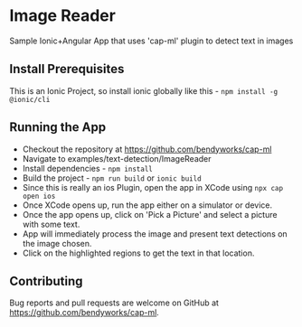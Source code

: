 # Image Reader

Sample Ionic+Angular App that uses 'cap-ml' plugin to detect text in images

## Install Prerequisites

This is an Ionic Project, so install ionic globally like this -
`npm install -g @ionic/cli`

## Running the App

- Checkout the repository at https://github.com/bendyworks/cap-ml
- Navigate to examples/text-detection/ImageReader
- Install dependencies - `npm install`
- Build the project - `npm run build` or `ionic build`
- Since this is really an ios Plugin, open the app in XCode using `npx cap open ios`
- Once XCode opens up, run the app either on a simulator or device.
- Once the app opens up, click on 'Pick a Picture' and select a picture with some text.
- App will immediately process the image and present text detections on the image chosen.
- Click on the highlighted regions to get the text in that location.

## Contributing

Bug reports and pull requests are welcome on GitHub at https://github.com/bendyworks/cap-ml.
